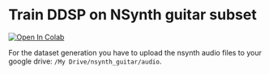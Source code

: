 # Train DDSP on NSynth guitar subset
[![Open In Colab](https://colab.research.google.com/assets/colab-badge.svg)](https://colab.research.google.com/github/TheSoundOfAIOSR/rg_sound_generation/blob/main/train_ddsp_nsynth_guitar.ipynb)

For the dataset generation you have to upload the nsynth audio files to your google drive: `/My Drive/nsynth_guitar/audio`.
